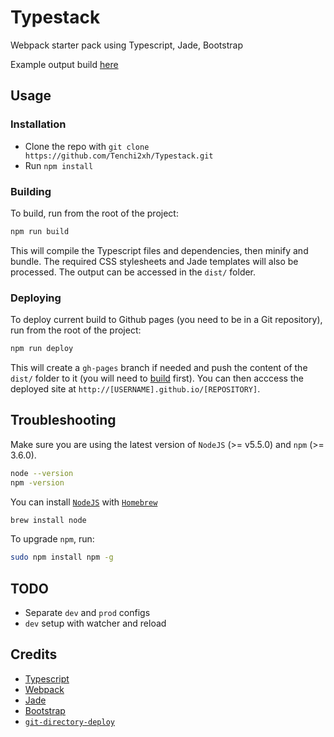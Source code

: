 # Typestack

Webpack starter pack using Typescript, Jade, Bootstrap

Example output build [here](http://tenchi2xh.github.io/Typestack/)

## Usage

### Installation

- Clone the repo with `git clone https://github.com/Tenchi2xh/Typestack.git`
- Run `npm install`

### Building

To build, run from the root of the project:

```bash
npm run build
```

This will compile the Typescript files and dependencies, then minify and bundle. The required CSS stylesheets and Jade templates will also be processed. The output can be accessed in the `dist/` folder.

### Deploying

To deploy current build to Github pages (you need to be in a Git repository), run from the root of the project:

```bash
npm run deploy
```

This will create a `gh-pages` branch if needed and push the content of the `dist/` folder to it (you will need to [build](#building) first). You can then acccess the deployed site at `http://[USERNAME].github.io/[REPOSITORY]`.

## Troubleshooting

Make sure you are using the latest version of `NodeJS` (>= v5.5.0) and `npm` (>= 3.6.0).

```bash
node --version
npm -version
```

You can install [`NodeJS`](https://nodejs.org/en/) with [`Homebrew`](http://brew.sh/)

```bash
brew install node
```

To upgrade `npm`, run:

```bash
sudo npm install npm -g
```

## TODO

- Separate `dev` and `prod` configs
- `dev` setup with watcher and reload

## Credits

- [Typescript](http://www.typescriptlang.org/)
- [Webpack](https://webpack.github.io/)
- [Jade](http://jade-lang.com/)
- [Bootstrap](http://getbootstrap.com/)
- [`git-directory-deploy`](https://github.com/X1011/git-directory-deploy)
